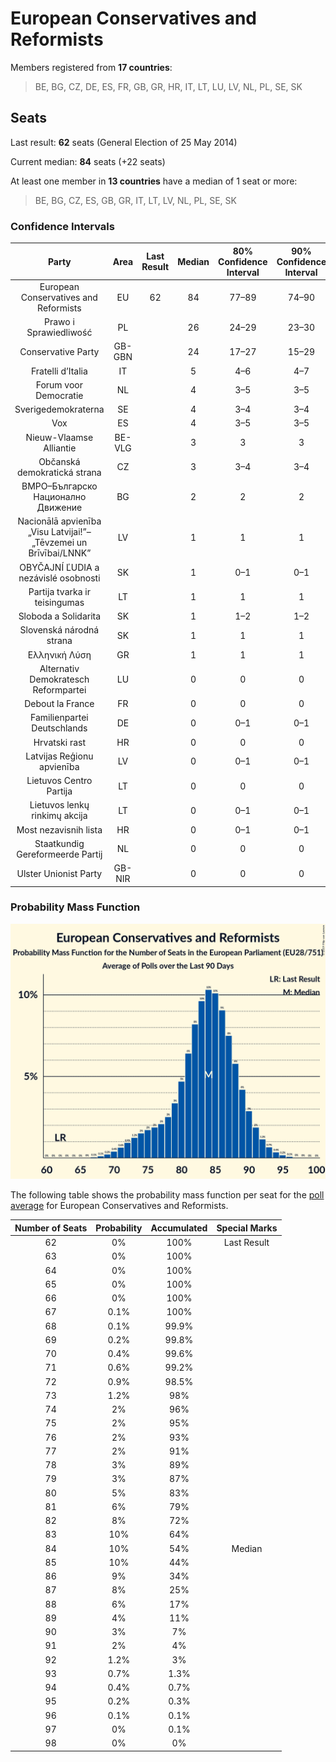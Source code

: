 # European Conservatives and Reformists

Members registered from **17 countries**:

> BE, BG, CZ, DE, ES, FR, GB, GR, HR, IT, LT, LU, LV, NL, PL, SE, SK

## Seats

Last result: **62** seats (General Election of 25 May 2014)

Current median: **84** seats (+22 seats)

At least one member in **13 countries** have a median of 1 seat or more:

> BE, BG, CZ, ES, GB, GR, IT, LT, LV, NL, PL, SE, SK

### Confidence Intervals

| Party | Area | Last Result | Median | 80% Confidence Interval | 90% Confidence Interval | 95% Confidence Interval | 99% Confidence Interval |
|:-----:|:----:|:-----------:|:------:|:-----------------------:|:-----------------------:|:-----------------------:|:-----------------------:|
| European Conservatives and Reformists | EU | 62 | 84 | 77–89 | 74–90 | 73–92 | 70–94 |
| Prawo i Sprawiedliwość | PL | | 26 | 24–29 | 23–30 | 23–31 | 22–32 |
| Conservative Party | GB-GBN | | 24 | 17–27 | 15–29 | 14–29 | 13–31 |
| Fratelli d’Italia | IT | | 5 | 4–6 | 4–7 | 4–7 | 3–7 |
| Forum voor Democratie | NL | | 4 | 3–5 | 3–5 | 3–5 | 3–5 |
| Sverigedemokraterna | SE | | 4 | 3–4 | 3–4 | 3–4 | 3–5 |
| Vox | ES | | 4 | 3–5 | 3–5 | 3–6 | 3–6 |
| Nieuw-Vlaamse Alliantie | BE-VLG | | 3 | 3 | 3 | 3 | 3 |
| Občanská demokratická strana | CZ | | 3 | 3–4 | 3–4 | 3–4 | 2–5 |
| ВМРО–Българско Национално Движение | BG | | 2 | 2 | 2 | 2 | 2 |
| Nacionālā apvienība „Visu Latvijai!”–„Tēvzemei un Brīvībai/LNNK” | LV | | 1 | 1 | 1 | 1–2 | 1–2 |
| OBYČAJNÍ ĽUDIA a nezávislé osobnosti | SK | | 1 | 0–1 | 0–1 | 0–1 | 0–1 |
| Partija tvarka ir teisingumas | LT | | 1 | 1 | 1 | 1–2 | 0–2 |
| Sloboda a Solidarita | SK | | 1 | 1–2 | 1–2 | 1–2 | 1–2 |
| Slovenská národná strana | SK | | 1 | 1 | 1 | 1 | 1 |
| Ελληνική Λύση | GR | | 1 | 1 | 1 | 1 | 1 |
| Alternativ Demokratesch Reformpartei | LU | | 0 | 0 | 0 | 0 | 0 |
| Debout la France | FR | | 0 | 0 | 0 | 0 | 0 |
| Familienpartei Deutschlands | DE | | 0 | 0–1 | 0–1 | 0–1 | 0–1 |
| Hrvatski rast | HR | | 0 | 0 | 0 | 0 | 0 |
| Latvijas Reģionu apvienība | LV | | 0 | 0–1 | 0–1 | 0–1 | 0–1 |
| Lietuvos Centro Partija | LT | | 0 | 0 | 0 | 0 | 0–1 |
| Lietuvos lenkų rinkimų akcija | LT | | 0 | 0–1 | 0–1 | 0–1 | 0–1 |
| Most nezavisnih lista | HR | | 0 | 0–1 | 0–1 | 0–1 | 0–1 |
| Staatkundig Gereformeerde Partij | NL | | 0 | 0 | 0 | 0 | 0 |
| Ulster Unionist Party | GB-NIR | | 0 | 0 | 0 | 0 | 0 |

### Probability Mass Function

![Graph with seats probability mass function not yet produced](average-2019-07-31-seats-pmf-europeanconservativesandreformists.png "Seats Probability Mass Function")

The following table shows the probability mass function per seat for the [poll average](average-2019-07-31.html) for European Conservatives and Reformists.

| Number of Seats | Probability | Accumulated | Special Marks |
|:---------------:|:-----------:|:-----------:|:-------------:|
| 62 | 0% | 100% | Last Result |
| 63 | 0% | 100% |  |
| 64 | 0% | 100% |  |
| 65 | 0% | 100% |  |
| 66 | 0% | 100% |  |
| 67 | 0.1% | 100% |  |
| 68 | 0.1% | 99.9% |  |
| 69 | 0.2% | 99.8% |  |
| 70 | 0.4% | 99.6% |  |
| 71 | 0.6% | 99.2% |  |
| 72 | 0.9% | 98.5% |  |
| 73 | 1.2% | 98% |  |
| 74 | 2% | 96% |  |
| 75 | 2% | 95% |  |
| 76 | 2% | 93% |  |
| 77 | 2% | 91% |  |
| 78 | 3% | 89% |  |
| 79 | 3% | 87% |  |
| 80 | 5% | 83% |  |
| 81 | 6% | 79% |  |
| 82 | 8% | 72% |  |
| 83 | 10% | 64% |  |
| 84 | 10% | 54% | Median |
| 85 | 10% | 44% |  |
| 86 | 9% | 34% |  |
| 87 | 8% | 25% |  |
| 88 | 6% | 17% |  |
| 89 | 4% | 11% |  |
| 90 | 3% | 7% |  |
| 91 | 2% | 4% |  |
| 92 | 1.2% | 3% |  |
| 93 | 0.7% | 1.3% |  |
| 94 | 0.4% | 0.7% |  |
| 95 | 0.2% | 0.3% |  |
| 96 | 0.1% | 0.1% |  |
| 97 | 0% | 0.1% |  |
| 98 | 0% | 0% |  |


